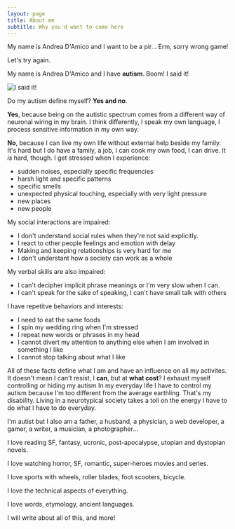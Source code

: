 ```yaml
---
layout: page
title: About me
subtitle: Why you'd want to come here
---
```


My name is Andrea D'Amico and I want to be a pir... Erm, sorry wrong game!

Let's try again.

My name is Andrea D'Amico and I have **autism**. Boom! I said it!

![I said it!](https://media.giphy.com/media/cdfDupJpBDcV2iN6Uv/giphy.gif)

Do my autism define myself? **Yes and no**.

**Yes**, because being on the autistic spectrum comes from a different way of neuronal wiring in my brain. I think differently, I speak my own language, I process sensitive information in my own way.

**No**, because I can live my own life without external help beside my family. It's hard but I do have a family, a job, I can cook my own food, I can drive. It *is* hard, though. I get stressed when I experience:

- sudden noises, especially specific frequencies
- harsh light and specific patterns
- specific smells
- unexpected physical touching, especially with very light pressure
- new places
- new people

My social interactions are impaired:

- I don't understand social rules when they're not said explicitly.
- I react to other people feelings and emotion with delay
- Making and keeping relationships is very hard for me
- I don't understant how a society can work as a whole

My verbal skills are also impaired:

- I can't decipher implicit phrase meanings or I'm very slow when I can.
- I can't speak for the sake of speaking, I can't have small talk with others

I have repetitve behaviors and interests:

- I need to eat the same foods
- I spin my wedding ring when I'm stressed
- I repeat new words or phrases in my head
- I cannot divert my attention to anything else when I am involved in something I like
- I cannot stop talking about what I like

All of these facts define what I am and have an influence on all my activites. It doesn't mean I can't resist, I **can**, but at **what cost**? I exhaust myself controlling or hiding my autism  In my everyday life I have to control my autism because I'm too different from the average earthling. That's my disability. Living in a neurotypical society takes a toll on the energy I have to do what I have to do everyday.

I'm autist but I also am a father, a husband, a physician, a web developer, a gamer, a writer, a musician, a photographer...

I love reading SF, fantasy, ucronic, post-apocalypse, utopian and dystopian novels.

I love watching horror, SF, romantic, super-heroes movies and series.

I love sports with wheels, roller blades, foot scooters, bicycle.

I love the technical aspects of everything.

I love words, etymology, ancient languages.

I will write about all of this, and more!
